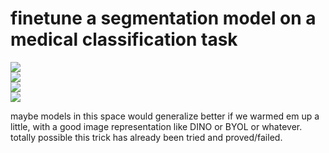 # finetune a segmentation model on a medical classification task

![](https://img.shields.io/badge/tag-medical_image_analysis-lightgrey)  
![](https://img.shields.io/badge/tag-tooling-lightgrey)  
![](https://img.shields.io/badge/tag-experimental-lightgrey)  
![](https://img.shields.io/badge/tag-image_processing-lightgrey)


maybe models in this space would generalize better if we warmed em up a little,
with a good image representation like DINO or BYOL or whatever.
totally possible this trick has already been tried and proved/failed.
